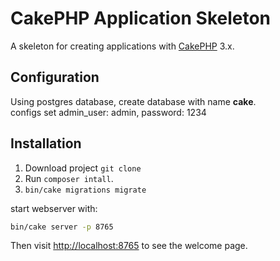 # CakePHP Application Skeleton
A skeleton for creating applications with [CakePHP](https://cakephp.org) 3.x.

## Configuration
Using postgres database, 
create database with name <b>cake</b>.<br>
configs set admin_user: admin, password: 1234

## Installation

1. Download project `git clone `
2. Run `composer intall`.
3. ``bin/cake migrations migrate``

start webserver with:

```bash
bin/cake server -p 8765
```

Then visit <a href="http://localhost:8765">http://localhost:8765</a> to see the welcome page.
